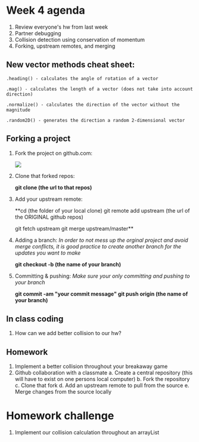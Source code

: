 # Week 4 agenda 
1. Review everyone's hw from last week 
2. Partner debugging 
3. Collision detection using conservation of momentum 
4. Forking, upstream remotes, and merging 



## New vector methods cheat sheet: 
	
	.heading() - calculates the angle of rotation of a vector 

	.mag() - calculates the length of a vector (does not take into account direction)  

	.normalize() - calculates the direction of the vector without the magnitude

	.random2D() - generates the direction a random 2-dimensional vector 



## Forking a project  

1. Fork the project on github.com: 

	![](https://cdn.tutsplus.com/net/uploads/2013/08/github_header.png "")


2. Clone that forked repos:

	**git clone (the url to that repos)**


3. Add your upstream remote: 

	**cd (the folder of your local clone)
	git remote add upstream (the url of the ORIGINAL github repos)

	git fetch upstream 
	git merge upstream/master**


4. Adding a branch: 
	*In order to not mess up the orginal project and avoid merge conflicts, 
	it is good practice to create another branch for the updates you want to make*

	**git checkout -b (the name of your branch)**


5. Committing & pushing: 
	*Make sure your only committing and pushing to your branch* 

	**git commit -am "your commit message"
	git push origin (the name of your branch)**




## In class coding 
1. How can we add better collision to our hw?  



## Homework 
1. Implement a better collision throughout your breakaway game 
2. Github collaboration with a classmate 
	a. Create a central repository (this will have to exist on one persons local computer)
 	b. Fork the repository 
 	c. Clone that fork
 	d. Add an upstream remote to pull from the source 
 	e. Merge changes from the source locally 



# Homework challenge
1. Implement our collision calculation throughout an arrayList 